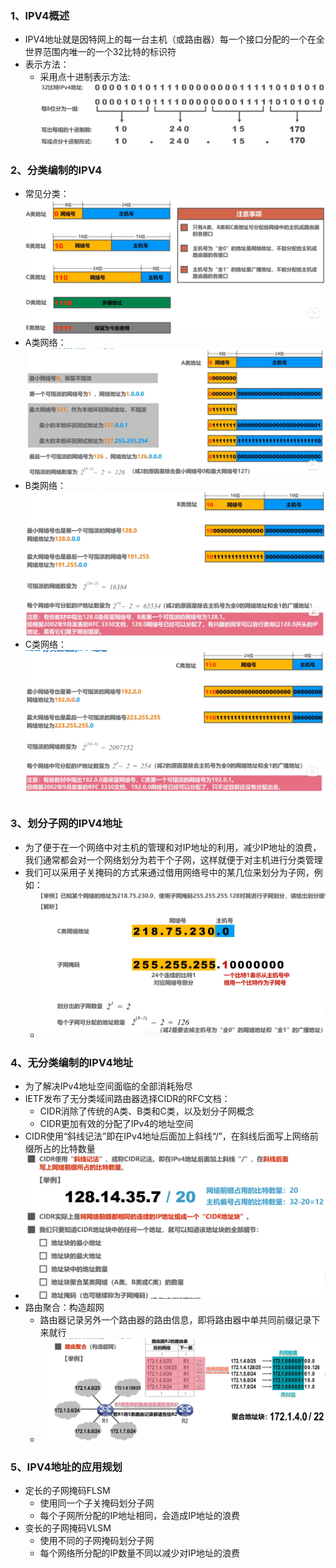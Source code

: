 ### 1、IPV4概述
+ IPV4地址就是因特网上的每一台主机（或路由器）每一个接口分配的一个在全世界范围内唯一的一个32比特的标识符
+ 表示方法：
	+ 采用<font>点十进制表示方法</font>:![换算单位](计算机网络/imgs/4.3(1).png)
### 2、分类编制的IPV4 
+ 常见分类：![换算单位](计算机网络/imgs/4.3(2).png)
+ A类网络：![换算单位](计算机网络/imgs/4.3(3).png)
+ B类网络：![换算单位](计算机网络/imgs/4.3(4).png)
+ C类网络：![换算单位](计算机网络/imgs/4.3(5).png)
### 3、划分子网的IPV4地址
+ 为了便于在一个网络中对主机的管理和对IP地址的利用，减少IP地址的浪费，我们通常都会对一个网络划分为若干个子网，这样就便于对主机进行分类管理
+ 我们可以采用子关掩码的方式来通过借用网络号中的某几位来划分为子网，例如：
	+ ![换算单位](计算机网络/imgs/4.3(6).png)
### 4、无分类编制的IPV4地址
+ 为了解决IPv4地址空间面临的全部消耗殆尽
+ IETF发布了无分类域间路由器选择CIDR的RFC文档：
	+ CIDR消除了传统的A类、B类和C类，以及划分子网概念
	+ CIDR更加有效的分配了IPv4的地址空间
+ CIDR使用“斜线记法”即在IPv4地址后面加上斜线“/”，在斜线后面写上网络前缀所占的比特数量
+ ![换算单位](计算机网络/imgs/4.3(7).png)
+ 路由聚合：构造超网
	+ 路由器记录另外一个路由器的路由信息，即将路由器中单共同前缀记录下来就行
	+ ![换算单位](计算机网络/imgs/4.3(8).png)
### 5、IPV4地址的应用规划
+ 定长的子网掩码FLSM
	+ 使用同一个子关掩码划分子网
	+ 每个子网所分配的IP地址相同，会造成IP地址的浪费
+ 变长的子网掩码VLSM
	+ 使用不同的子网掩码划分子网
	+ 每个网络所分配的IP数量不同以减少对IP地址的浪费